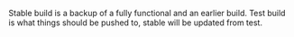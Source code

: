 Stable build is a backup of a fully functional and an earlier build.
Test build is what things should be pushed to, stable will be updated from test.
